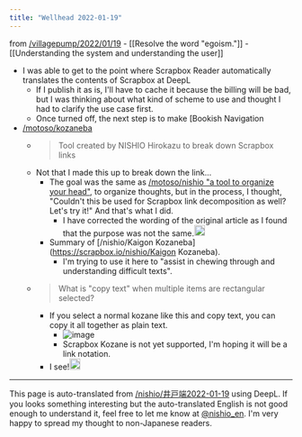```yaml
---
title: "Wellhead 2022-01-19"
---
```


from [/villagepump/2022/01/19](https://scrapbox.io/villagepump/2022/01/19)
    - [[Resolve the word "egoism."]]
    - [[Understanding the system and understanding the user]]
- I was able to get to the point where Scrapbox Reader automatically translates the contents of Scrapbox at DeepL
    - If I publish it as is, I'll have to cache it because the billing will be bad, but I was thinking about what kind of scheme to use and thought I had to clarify the use case first.
    - Once turned off, the next step is to make [Bookish Navigation
- [/motoso/kozaneba](https://scrapbox.io/motoso/kozaneba)
    - > Tool created by NISHIO Hirokazu to break down Scrapbox links
    - Not that I made this up to break down the link...
        - The goal was the same as [/motoso/nishio "a tool to organize your head"](https://scrapbox.io/motoso/nishio "a tool to organize your head"), to organize thoughts, but in the process, I thought, "Couldn't this be used for Scrapbox link decomposition as well? Let's try it!" And that's what I did.
            - I have corrected the wording of the original article as I found that the purpose was not the same.<img src='https://scrapbox.io/api/pages/villagepump/基素/icon' alt='/villagepump/基素.icon' height="19.5"/>
        - Summary of [/nishio/Kaigon Kozaneba](https://scrapbox.io/nishio/Kaigon Kozaneba).
            - I'm trying to use it here to "assist in chewing through and understanding difficult texts".
    - > What is "copy text" when multiple items are rectangular selected?
        - If you select a normal kozane like this and copy text, you can copy it all together as plain text.
            - ![image](https://gyazo.com/303ea7bcd335d58f8e75e1e8c9ac82b9/thumb/1000)
            - Scrapbox Kozane is not yet supported, I'm hoping it will be a link notation.
        - I see!<img src='https://scrapbox.io/api/pages/villagepump/基素/icon' alt='/villagepump/基素.icon' height="19.5"/>

---
This page is auto-translated from [/nishio/井戸端2022-01-19](https://scrapbox.io/nishio/井戸端2022-01-19) using DeepL. If you looks something interesting but the auto-translated English is not good enough to understand it, feel free to let me know at [@nishio_en](https://twitter.com/nishio_en). I'm very happy to spread my thought to non-Japanese readers.